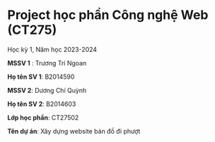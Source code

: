 # Project học phần Công nghệ Web (CT275)

Học kỳ 1, Năm học 2023-2024

**MSSV 1** : Trương Trí Ngoan 

**Họ tên SV 1**: B2014590

**MSSV 2**: Dương Chí Quỳnh

**Họ tên SV 2**: B2014603

**Lớp học phần**: CT27502

**Tên dự án**: Xây dựng website bán đồ đi phượt 

